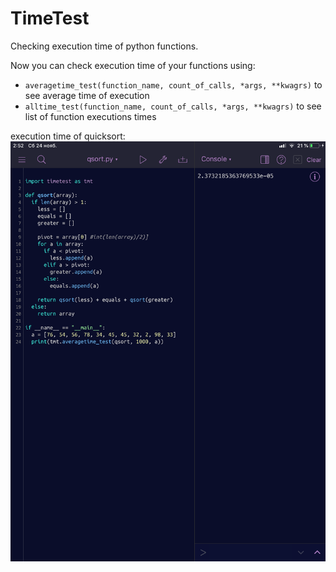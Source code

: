 # TimeTest
Checking execution time of python functions.


Now you can check execution time of your functions using:
* `averagetime_test(function_name, count_of_calls, *args, **kwagrs)` to see average time of execution
* `alltime_test(function_name, count_of_calls, *args, **kwagrs)` to see list of function executions times


execution time of quicksort:
![img1](https://github.com/Nimond/TimeTest/raw/master/images/4895EA67-9574-42A1-8F61-F1EBCF336365.png)

